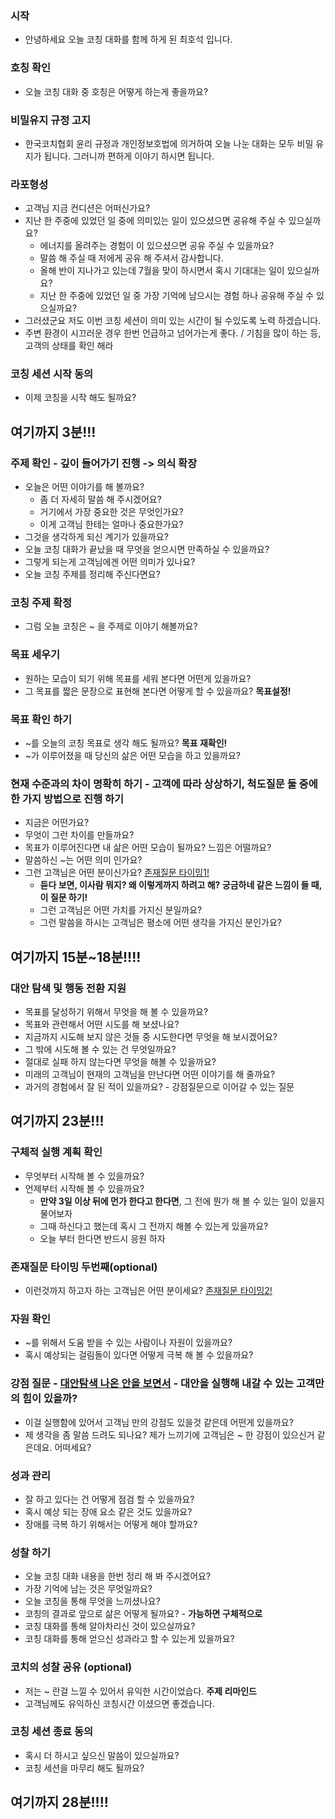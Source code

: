 ### 시작
* 안녕하세요 오늘 코칭 대화를 함께 하게 된 최호석 입니다.

### 호칭 확인
* 오늘 코칭 대화 중 호칭은 어떻게 하는게 좋을까요?

### 비밀유지 규정 고지
* 한국코치협회 윤리 규정과 개인정보호법에 의거하여 오늘 나눈 대화는 모두 비밀 유지가 됩니다. 그러니까 편하게 이야기 하시면 됩니다.

### 라포형성
* 고객님 지금 컨디션은 어떠신가요?
* 지난 한 주중에 있었던 일 중에 의미있는 일이 있으셨으면 공유해 주실 수 있으실까요?
  * 에너지를 올려주는 경험이 이 있으셨으면 공유 주실 수 있을까요?
  * 말씀 해 주실 때 저에게 공유 해 주셔서 감사합니다. 
  * 올해 반이 지나가고 있는데 7월을 맞이 하시면서 혹시 기대대는 일이 있으실까요?
  * 지난 한 주중에 있었던 일 중 가장 기억에 남으시는 경험 하나 공유해 주실 수 있으실까요?
* 그러셨군요 저도 이번 코칭 세션이 의미 있는 시간이 될 수있도록 노력 하겠습니다.
* 주변 환경이 시끄러운 경우 한번 언급하고 넘어가는게 좋다. / 기침을 많이 하는 등, 고객의 상태를 확인 해라

### 코칭 세션 시작 동의
* 이제 코칭을 시작 해도 될까요?

## 여기까지 3분!!!

### 주제 확인 - 깊이 들어가기 진행 -> 의식 확장
* 오늘은 어떤 이야기를 해 볼까요?
  * 좀 더 자세히 말씀 해 주시겠어요?
  * 거기에서 가장 중요한 것은 무엇인가요?
  * 이게 고객님 한테는 얼마나 중요한가요?
* 그것을 생각하게 되신 계기가 있을까요?
* 오늘 코칭 대화가 끝났을 때 무엇을 얻으시면 만족하실 수 있을까요?
* 그렇게 되는게 고객님에겐 어떤 의미가 있나요?
* 오늘 코칭 주제를 정리해 주신다면요?

### 코칭 주제 확정
* 그럼 오늘 코칭은 ~ 을 주제로 이야기 해볼까요?

### 목표 세우기
* 원하는 모습이 되기 위해 목표를 세워 본다면 어떤게 있을까요?
* 그 목표를 짧은 문장으로 표현해 본다면 어떻게 할 수 있을까요? **목표설정!**

### 목표 확인 하기
* ~를 오늘의 코칭 목표로 생각 해도 될까요? **목표 재확인!**
* ~가 이루어졌을 때 당신의 삶은 어떤 모습을 하고 있을까요?

### 현재 수준과의 차이 명확히 하기 - 고객에 따라 상상하기, 척도질문 둘 중에 한 가지 방법으로 진행 하기
* 지금은 어떤가요?
* 무엇이 그런 차이를 만들까요?
* 목표가 이루어진다면 내 삶은 어떤 모습이 될까요? 느낌은 어떨까요?
* 말씀하신 ~는 어떤 의미 인가요?
* 그런 고객님은 어떤 분이신가요? [존재질문 타이밍1!]()
  * **듣다 보면, 이사람 뭐지? 왜 이렇게까지 하려고 해? 궁금하네 같은 느낌이 들 때, 이 질문 하기!**
  * 그런 고객님은 어떤 가치를 가지신 분일까요?
  * 그런 말씀을 하시는 고객님은 평소에 어떤 생각을 가지신 분인가요?
  
## 여기까지 15분~18분!!!!

### 대안 탐색 및 행동 전환 지원
* 목표를 달성하기 위해서 무엇을 해 볼 수 있을까요?
* 목표와 관련해서 어떤 시도를 해 보셨나요?
* 지금까지 시도해 보지 않은 것들 중 시도한다면 무엇을 해 보시겠어요?
* 그 밖에 시도해 볼 수 있는 건 무엇일까요?
* 절대로 실패 하지 않는다면 무엇을 해볼 수 있을까요?
* 미래의 고객님이 현재의 고객님을 만난다면 어떤 이야기를 해 줄까요?
* 과거의 경험에서 잘 된 적이 있을까요? - 강점질문으로 이어갈 수 있는 질문

## 여기까지 23분!!!

### 구체적 실행 계획 확인
* 무엇부터 시작해 볼 수 있을까요?
* 언제부터 시작해 볼 수 있을까요?
  * **만약 3일 이상 뒤에 먼가 한다고 한다면**, 그 전에 뭔가 해 볼 수 있는 일이 있을지 물어보자
  * 그때 하신다고 했는데 혹시 그 전까지 해볼 수 있는게 있을까요?
  * 오늘 부터 한다면 반드시 응원 하자 

### 존재질문 타이밍 두번째(optional)
* 이런것까지 하고자 하는 고객님은 어떤 분이세요? [존재질문 타이밍2!]()

### 자원 확인
* ~를 위해서 도움 받을 수 있는 사람이나 자원이 있을까요?
* 혹시 예상되는 걸림돌이 있다면 어떻게 극복 해 볼 수 있을까요?

### 강점 질문 - [대안탐색 나온 안을 보면서]() - 대안을 실행해 내갈 수 있는 고객만의 힘이 있을까?
* 이걸 실행함에 있어서 고객님 만의 강점도 있을것 같은데 어떤게 있을까요?
* 제 생각을 좀 말씀 드려도 되나요? 제가 느끼기에 고객님은 ~ 한 강점이 있으신거 같은데요. 어떠세요?

### 성과 관리
* 잘 하고 있다는 건 어떻게 점검 할 수 있을까요?
* 혹시 예상 되는 장애 요소 같은 것도 있을까요? 
* 장애를 극복 하기 위해서는 어떻게 해야 할까요?

### 성찰 하기
* 오늘 코칭 대화 내용을 한번 정리 해 봐 주시겠어요?
* 가장 기억에 남는 것은 무엇일까요?
* 오늘 코칭을 통해 무엇을 느끼셨나요?
* 코칭의 결과로 앞으로 삶은 어떻게 될까요? - **가능하면 구체적으로**
* 코칭 대화를 통해 알아차리신 것이 있으실까요?
* 코칭 대화를 통해 얻으신 성과라고 할 수 있는게 있을까요?

### 코치의 성찰 공유 (optional)
* 저는 ~ 란걸 느낄 수 있어서 유익한 시간이었습다. **주제 리마인드**
* 고객님께도 유익하신 코칭시간 이셨으면 좋겠습니다.

### 코칭 세션 종료 동의
* 혹시 더 하시고 싶으신 말씀이 있으실까요?
* 코칭 세션을 마무리 해도 될까요?

## 여기까지 28분!!!!




